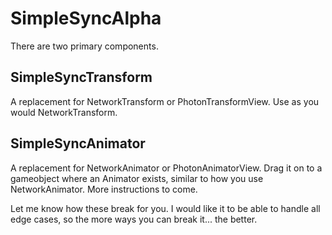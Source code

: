 # SimpleSyncAlpha
There are two primary components.

## SimpleSyncTransform
A replacement for NetworkTransform or PhotonTransformView. Use as you would NetworkTransform.

## SimpleSyncAnimator
A replacement for NetworkAnimator or PhotonAnimatorView. Drag it on to a gameobject where an Animator exists, similar to how you use NetworkAnimator. More instructions to come.

Let me know how these break for you. I would like it to be able to handle all edge cases, so the more ways you can break it... the better.
